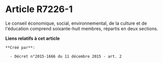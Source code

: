 # Article R7226-1

Le conseil économique, social, environnemental, de la culture et de l'éducation comprend soixante-huit membres, répartis en
deux sections.

**Liens relatifs à cet article**

	**Créé par**:

	  - Décret n°2015-1666 du 11 décembre 2015 - art. 2
